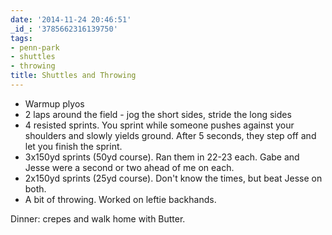 ```yaml
---
date: '2014-11-24 20:46:51'
_id_: '3785662316139750'
tags:
- penn-park
- shuttles
- throwing
title: Shuttles and Throwing
---
```


- Warmup plyos
- 2 laps around the field - jog the short sides, stride the long sides
- 4 resisted sprints. You sprint while someone pushes against your shoulders and slowly yields ground. After 5 seconds, they step off and let you finish
  the sprint.
- 3x150yd sprints (50yd course). Ran them in 22-23 each. Gabe and Jesse were a second or two ahead of me on each.
- 2x150yd sprints (25yd course). Don't know the times, but beat Jesse on both.
- A bit of throwing. Worked on leftie backhands.

Dinner: crepes and walk home with Butter.
